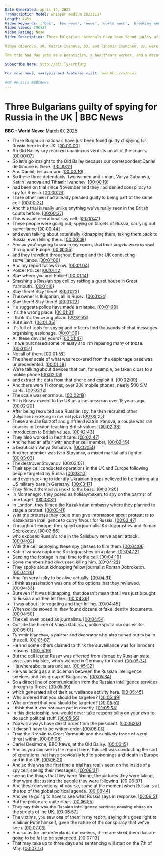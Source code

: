 ```yaml
---
Date Generated: April 14, 2025
Transcription Model: whisper medium 20231117
Length: 445s
Video Keywords: ['bbc', 'bbc news', 'news', 'world news', 'breaking news', 'us news', 'world', 'america', 'usa', 'usa news', 'india news', 'UK', 'Bulgaria', 'Russia', 'Spy']
Video Views: 296537
Video Rating: None
Video Description: Three Bulgarian nationals have been found guilty of spying for Russia, in what police have described as "one of the largest" foreign intelligence operations in the UK.
 
Vanya Gaberova, 30, Katrin Ivanova, 33, and Tihomir Ivanchev, 39, were part of a group that carried out surveillance on people and places between 2020 and 2023.
 
The trio had day jobs as a beautician, a healthcare worker, and a decorator, while they secretly monitored journalists and a US military base in Germany.
 
Subscribe here: http://bit.ly/1rbfUog
 
For more news, analysis and features visit: www.bbc.com/news
 
#UK #Russia #BBCNews
---
```


# Three Bulgarians guilty of spying for Russia in the UK | BBC News
**BBC - World News:** [March 07, 2025](https://www.youtube.com/watch?v=FdxDzOpZ3_0)
*  Three Bulgarian nationals have just been found guilty of spying for Russia here in the UK. [[00:00:00](https://www.youtube.com/watch?v=FdxDzOpZ3_0&t=0.0s)]
*  An Old Bailey jury reached unanimous verdicts on all of the counts. [[00:00:07](https://www.youtube.com/watch?v=FdxDzOpZ3_0&t=7.0s)]
*  So let's go straight to the Old Bailey because our correspondent Daniel de Simone is there. [[00:00:11](https://www.youtube.com/watch?v=FdxDzOpZ3_0&t=11.0s)]
*  And Daniel, tell us more. [[00:00:16](https://www.youtube.com/watch?v=FdxDzOpZ3_0&t=16.0s)]
*  So these three defendants, two women and a man, Vanya Gabarova, Katrin Ivanova and Tihamir Ivanchev, [[00:00:19](https://www.youtube.com/watch?v=FdxDzOpZ3_0&t=19.0s)]
*  had been on trial since November and they had denied conspiracy to spy for Russia. [[00:00:26](https://www.youtube.com/watch?v=FdxDzOpZ3_0&t=26.0s)]
*  Three other men had already pleaded guilty to being part of the same cell. [[00:00:32](https://www.youtube.com/watch?v=FdxDzOpZ3_0&t=32.0s)]
*  And this trial is really unlike anything we've really seen in the British courts before. [[00:00:37](https://www.youtube.com/watch?v=FdxDzOpZ3_0&t=37.0s)]
*  This was an operational spy cell. [[00:00:41](https://www.youtube.com/watch?v=FdxDzOpZ3_0&t=41.0s)]
*  These people were going out, spying on targets of Russia, carrying out surveillance [[00:00:44](https://www.youtube.com/watch?v=FdxDzOpZ3_0&t=44.0s)]
*  and even talking about potentially kidnapping them, taking them back to Russia, even killing them. [[00:00:49](https://www.youtube.com/watch?v=FdxDzOpZ3_0&t=49.0s)]
*  And as you're going to see in my report, that their targets were spread throughout Europe [[00:00:55](https://www.youtube.com/watch?v=FdxDzOpZ3_0&t=55.0s)]
*  and they travelled throughout Europe and the UK conducting surveillance. [[00:01:00](https://www.youtube.com/watch?v=FdxDzOpZ3_0&t=60.0s)]
*  And my report follows now. [[00:01:04](https://www.youtube.com/watch?v=FdxDzOpZ3_0&t=64.0s)]
*  Police! Police! [[00:01:12](https://www.youtube.com/watch?v=FdxDzOpZ3_0&t=72.0s)]
*  Stay where you are! Police! [[00:01:14](https://www.youtube.com/watch?v=FdxDzOpZ3_0&t=74.0s)]
*  Smashing a Russian spy cell by raiding a guest house in Great Yarmouth. [[00:01:16](https://www.youtube.com/watch?v=FdxDzOpZ3_0&t=76.0s)]
*  Stay there! Stay there! [[00:01:22](https://www.youtube.com/watch?v=FdxDzOpZ3_0&t=82.0s)]
*  The owner is Bulgarian, all in Rusev. [[00:01:24](https://www.youtube.com/watch?v=FdxDzOpZ3_0&t=84.0s)]
*  Stay there! Stay there! [[00:01:27](https://www.youtube.com/watch?v=FdxDzOpZ3_0&t=87.0s)]
*  He suggests police have made a mistake. [[00:01:29](https://www.youtube.com/watch?v=FdxDzOpZ3_0&t=89.0s)]
*  It's the wrong place. [[00:01:31](https://www.youtube.com/watch?v=FdxDzOpZ3_0&t=91.0s)]
*  I think it's the wrong place. [[00:01:33](https://www.youtube.com/watch?v=FdxDzOpZ3_0&t=93.0s)]
*  But it isn't. [[00:01:35](https://www.youtube.com/watch?v=FdxDzOpZ3_0&t=95.0s)]
*  It's full of tools for spying and officers find thousands of chat messages organising espionage. [[00:01:39](https://www.youtube.com/watch?v=FdxDzOpZ3_0&t=99.0s)]
*  All these devices yours? [[00:01:47](https://www.youtube.com/watch?v=FdxDzOpZ3_0&t=107.0s)]
*  I have purchased some on eBay and I'm repairing many of those. [[00:01:51](https://www.youtube.com/watch?v=FdxDzOpZ3_0&t=111.0s)]
*  Not all of them. [[00:01:56](https://www.youtube.com/watch?v=FdxDzOpZ3_0&t=116.0s)]
*  The sheer scale of what was recovered from the espionage base was unprecedented. [[00:01:58](https://www.youtube.com/watch?v=FdxDzOpZ3_0&t=118.0s)]
*  We're talking about devices that can, for example, be taken close to a mobile phone [[00:02:03](https://www.youtube.com/watch?v=FdxDzOpZ3_0&t=123.0s)]
*  and extract the data from that phone and exploit it. [[00:02:09](https://www.youtube.com/watch?v=FdxDzOpZ3_0&t=129.0s)]
*  And there were 11 drones, over 200 mobile phones, nearly 500 SIM cards. [[00:02:12](https://www.youtube.com/watch?v=FdxDzOpZ3_0&t=132.0s)]
*  The scale was enormous. [[00:02:18](https://www.youtube.com/watch?v=FdxDzOpZ3_0&t=138.0s)]
*  All in Rusev moved to the UK as a businessman over 15 years ago. [[00:02:20](https://www.youtube.com/watch?v=FdxDzOpZ3_0&t=140.0s)]
*  After being recruited as a Russian spy, he then recruited other Bulgarians working in normal jobs. [[00:02:25](https://www.youtube.com/watch?v=FdxDzOpZ3_0&t=145.0s)]
*  These are Jan Barzoff and girlfriend Katrin Ivanova, a couple who ran courses in London teaching British values. [[00:02:33](https://www.youtube.com/watch?v=FdxDzOpZ3_0&t=153.0s)]
*  Introduction to British values. [[00:02:43](https://www.youtube.com/watch?v=FdxDzOpZ3_0&t=163.0s)]
*  They also worked in healthcare. [[00:02:47](https://www.youtube.com/watch?v=FdxDzOpZ3_0&t=167.0s)]
*  And he had an affair with another cell member, [[00:02:49](https://www.youtube.com/watch?v=FdxDzOpZ3_0&t=169.0s)]
*  a beautician Vanya Gabarova. [[00:02:54](https://www.youtube.com/watch?v=FdxDzOpZ3_0&t=174.0s)]
*  Another member was Ivan Stoyanov, a mixed martial arts fighter. [[00:03:03](https://www.youtube.com/watch?v=FdxDzOpZ3_0&t=183.0s)]
*  The destroyer Stoyanov! [[00:03:07](https://www.youtube.com/watch?v=FdxDzOpZ3_0&t=187.0s)]
*  Their spy cell conducted operations in the UK and Europe following people targeted by Russia [[00:03:10](https://www.youtube.com/watch?v=FdxDzOpZ3_0&t=190.0s)]
*  and even seeking to identify Ukrainian troops believed to be training at a US military base in Germany. [[00:03:17](https://www.youtube.com/watch?v=FdxDzOpZ3_0&t=197.0s)]
*  They filmed themselves next to the base. [[00:03:28](https://www.youtube.com/watch?v=FdxDzOpZ3_0&t=208.0s)]
*  In Montenegro, they posed as holidaymakers to spy on the partner of one target. [[00:03:31](https://www.youtube.com/watch?v=FdxDzOpZ3_0&t=211.0s)]
*  In London, they filmed the Kazakhstan embassy where they planned to stage a protest. [[00:03:41](https://www.youtube.com/watch?v=FdxDzOpZ3_0&t=221.0s)]
*  With the pretense they could then give information about protesters to Kazakhstan intelligence to curry favour for Russia. [[00:03:47](https://www.youtube.com/watch?v=FdxDzOpZ3_0&t=227.0s)]
*  Throughout Europe, they spied on journalist Kristogoroshev and Roman Dobroketov, [[00:03:56](https://www.youtube.com/watch?v=FdxDzOpZ3_0&t=236.0s)]
*  who exposed Russia's role in the Salisbury nerve agent attack. [[00:04:02](https://www.youtube.com/watch?v=FdxDzOpZ3_0&t=242.0s)]
*  With the cell deploying these spy glasses to film them. [[00:04:06](https://www.youtube.com/watch?v=FdxDzOpZ3_0&t=246.0s)]
*  Katrin Ivanova capturing Kristogoroshev on a plane. [[00:04:12](https://www.youtube.com/watch?v=FdxDzOpZ3_0&t=252.0s)]
*  Sending the footage in real time to the cell. [[00:04:19](https://www.youtube.com/watch?v=FdxDzOpZ3_0&t=259.0s)]
*  Some members had discussed killing him. [[00:04:22](https://www.youtube.com/watch?v=FdxDzOpZ3_0&t=262.0s)]
*  They spoke about kidnapping fellow journalist Roman Dobroketov. [[00:04:26](https://www.youtube.com/watch?v=FdxDzOpZ3_0&t=266.0s)]
*  And I'm very lucky to be alive actually. [[00:04:31](https://www.youtube.com/watch?v=FdxDzOpZ3_0&t=271.0s)]
*  I think assassination was one of the options that they reviewed. [[00:04:33](https://www.youtube.com/watch?v=FdxDzOpZ3_0&t=273.0s)]
*  But even if it was kidnapping, that doesn't mean that I was just brought to Russia and then let free. [[00:04:39](https://www.youtube.com/watch?v=FdxDzOpZ3_0&t=279.0s)]
*  It was about interrogating and then killing. [[00:04:45](https://www.youtube.com/watch?v=FdxDzOpZ3_0&t=285.0s)]
*  When police moved in, they found dozens of fake identity documents. [[00:04:50](https://www.youtube.com/watch?v=FdxDzOpZ3_0&t=290.0s)]
*  The cell even posed as journalists. [[00:04:54](https://www.youtube.com/watch?v=FdxDzOpZ3_0&t=294.0s)]
*  Outside the home of Vanya Gabirova, police spot a curious visitor. [[00:05:01](https://www.youtube.com/watch?v=FdxDzOpZ3_0&t=301.0s)]
*  Tyhomir Ivanchev, a painter and decorator who also turned out to be in the cell. [[00:05:07](https://www.youtube.com/watch?v=FdxDzOpZ3_0&t=307.0s)]
*  He and some others claimed to think the surveillance was for innocent reasons. [[00:05:19](https://www.youtube.com/watch?v=FdxDzOpZ3_0&t=319.0s)]
*  But the cell leader Rusev was directed from abroad by Russian state asset Jan Marslec, who's wanted in Germany for fraud. [[00:05:24](https://www.youtube.com/watch?v=FdxDzOpZ3_0&t=324.0s)]
*  His whereabouts are unclear. [[00:05:32](https://www.youtube.com/watch?v=FdxDzOpZ3_0&t=332.0s)]
*  He was acting as a middleman between the Russian intelligence services and this group of Bulgarians. [[00:05:34](https://www.youtube.com/watch?v=FdxDzOpZ3_0&t=334.0s)]
*  So a direct line of communication from the Russian intelligence services through to Rusev, [[00:05:39](https://www.youtube.com/watch?v=FdxDzOpZ3_0&t=339.0s)]
*  which generated all of their surveillance activity here. [[00:05:45](https://www.youtube.com/watch?v=FdxDzOpZ3_0&t=345.0s)]
*  Who ordered that you should be targeted? [[00:05:49](https://www.youtube.com/watch?v=FdxDzOpZ3_0&t=349.0s)]
*  Who ordered that you should be targeted? [[00:05:51](https://www.youtube.com/watch?v=FdxDzOpZ3_0&t=351.0s)]
*  I think that it was not even put in directly. [[00:05:54](https://www.youtube.com/watch?v=FdxDzOpZ3_0&t=354.0s)]
*  In this dictatorship, you would never take responsibility on your own to do such political stuff. [[00:05:56](https://www.youtube.com/watch?v=FdxDzOpZ3_0&t=356.0s)]
*  You will always have direct order from the president. [[00:06:03](https://www.youtube.com/watch?v=FdxDzOpZ3_0&t=363.0s)]
*  It doesn't have to be written order. [[00:06:06](https://www.youtube.com/watch?v=FdxDzOpZ3_0&t=366.0s)]
*  From the Kremlin to Great Yarmouth and the unlikely faces of a real threat within. [[00:06:08](https://www.youtube.com/watch?v=FdxDzOpZ3_0&t=368.0s)]
*  Daniel Desimone, BBC News, at the Old Bailey. [[00:06:15](https://www.youtube.com/watch?v=FdxDzOpZ3_0&t=375.0s)]
*  And as you can see in the report there, this cell was conducting the sort of operations that have previously led to poisonings and death in Europe and in the UK. [[00:06:21](https://www.youtube.com/watch?v=FdxDzOpZ3_0&t=381.0s)]
*  And so this was the first time a trial has really seen on the inside of a spy cell, seeing their messages, [[00:06:31](https://www.youtube.com/watch?v=FdxDzOpZ3_0&t=391.0s)]
*  seeing the things that they were filming, the pictures they were taking, they were discussing the people they were following. [[00:06:37](https://www.youtube.com/watch?v=FdxDzOpZ3_0&t=397.0s)]
*  And these convictions, of course, come at the moment when Russia is at the top of the global political agenda. [[00:06:44](https://www.youtube.com/watch?v=FdxDzOpZ3_0&t=404.0s)]
*  And we're going to have to see what Russia says in response. [[00:06:51](https://www.youtube.com/watch?v=FdxDzOpZ3_0&t=411.0s)]
*  But the police are quite clear. [[00:06:55](https://www.youtube.com/watch?v=FdxDzOpZ3_0&t=415.0s)]
*  They say this was the Russian intelligence services causing chaos on the streets of the UK. [[00:06:57](https://www.youtube.com/watch?v=FdxDzOpZ3_0&t=417.0s)]
*  The victims, you saw one of them in my report, saying this goes right to Vladimir Putin himself, given the nature of the conspiracy that we've seen. [[00:07:03](https://www.youtube.com/watch?v=FdxDzOpZ3_0&t=423.0s)]
*  And so as for the defendants themselves, there are six of them that are going to be fall to be sentenced. [[00:07:13](https://www.youtube.com/watch?v=FdxDzOpZ3_0&t=433.0s)]
*  That may take up to three days and sentencing will start on the 7th of May. [[00:07:18](https://www.youtube.com/watch?v=FdxDzOpZ3_0&t=438.0s)]
